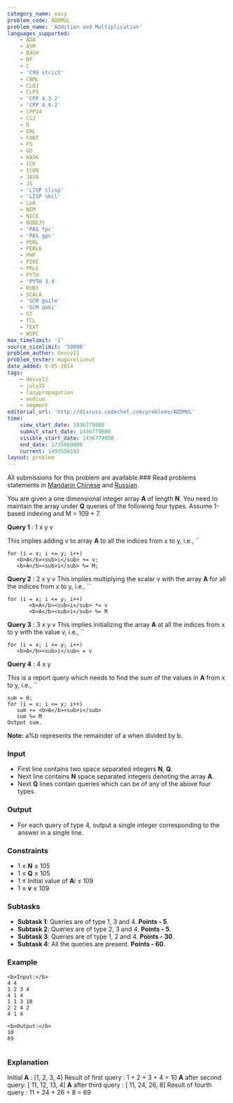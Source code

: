 ```yaml
---
category_name: easy
problem_code: ADDMUL
problem_name: 'Addition and Multiplication'
languages_supported:
    - ADA
    - ASM
    - BASH
    - BF
    - C
    - 'C99 strict'
    - CAML
    - CLOJ
    - CLPS
    - 'CPP 4.3.2'
    - 'CPP 4.9.2'
    - CPP14
    - CS2
    - D
    - ERL
    - FORT
    - FS
    - GO
    - HASK
    - ICK
    - ICON
    - JAVA
    - JS
    - 'LISP clisp'
    - 'LISP sbcl'
    - LUA
    - NEM
    - NICE
    - NODEJS
    - 'PAS fpc'
    - 'PAS gpc'
    - PERL
    - PERL6
    - PHP
    - PIKE
    - PRLG
    - PYTH
    - 'PYTH 3.4'
    - RUBY
    - SCALA
    - 'SCM guile'
    - 'SCM qobi'
    - ST
    - TCL
    - TEXT
    - WSPC
max_timelimit: '1'
source_sizelimit: '50000'
problem_author: devuy11
problem_tester: mugurelionut
date_added: 6-05-2014
tags:
    - devuy11
    - july15
    - lazypropagation
    - medium
    - segment
editorial_url: 'http://discuss.codechef.com/problems/ADDMUL'
time:
    view_start_date: 1436779800
    submit_start_date: 1436779800
    visible_start_date: 1436779800
    end_date: 1735669800
    current: 1493558103
layout: problem
---
```

All submissions for this problem are available.### Read problems statements in [Mandarin Chinese](/download/translated/JULY15/mandarin/ADDMUL.pdf) and [Russian](/download/translated/JULY15/russian/ADDMUL.pdf).

You are given a one dimensional integer array **A** of length **N**. You need to maintain the array under **Q** queries of the following four types. Assume 1-based indexing and M = 109 + 7.

**Query 1** : 1 x y v 

 This implies adding v to array **A** to all the indices from x to y, i.e.,
``

 ```
for (i = x; i <= y; i++)	
	<b>A</b><sub>i</sub> += v;
	<b>A</b><sub>i</sub> %= M; 

```
**Query 2** : 2 x y v 
 This implies multiplying the scalar v with the array **A** for all the indices from x to y, i.e.,
``

 ```
for (i = x; i <= y; i++)	
        <b>A</b><sub>i</sub> *= v
        <b>A</b><sub>i</sub> %= M

```
**Query 3** : 3 x y v 
 This implies initializing the array **A** at all the indices from x to y with the value v, i.e.,
``

 ```
for (i = x; i <= y; i++)	
	<b>A</b><sub>i</sub> = v 

```
**Query 4** : 4 x y

 This is a report query which needs to find the sum of the values in **A** from x to y, i.e.,
``

 ```
sum = 0;
for (i = x; i <= y; i++)
	sum += <b>A</b><sub>i</sub>
	sum %= M
Output sum.

```
**Note:** a%b represents the remainder of a when divided by b.

### Input

- First line contains two space separated integers **N**, **Q**.
- Next line contains **N** space separated integers denoting the array **A**.
- Next **Q** lines contain queries which can be of any of the above four types.

### Output

- For each query of type 4, output a single integer corresponding to the answer in a single line.

### Constraints

- 1 ≤ **N** ≤ 105
- 1 ≤ **Q** ≤ 105
- 1 ≤ Initial value of **A**i ≤ 109
- 1 ≤ **v** ≤ 109

### Subtasks

- **Subtask 1**: Queries are of type 1, 3 and 4. **Points - 5**.
- **Subtask 2**: Queries are of type 2, 3 and 4. **Points - 5**.
- **Subtask 3**: Queries are of type 1, 2 and 4. **Points - 30**.
- **Subtask 4**: All the queries are present. **Points - 60**.

### Example

 ```
<b>Input:</b>
4 4
1 2 3 4
4 1 4
1 1 3 10
2 2 4 2
4 1 4

<b>Output:</b>
10
69


```
### Explanation

Initial **A** : \[1, 2, 3, 4\]
 Result of first query : 1 + 2 + 3 + 4 = 10
**A** after second query: \[ 11, 12, 13, 4\]
**A** after third query : \[ 11, 24, 26, 8\]
 Result of fourth query : 11 + 24 + 26 + 8 = 69